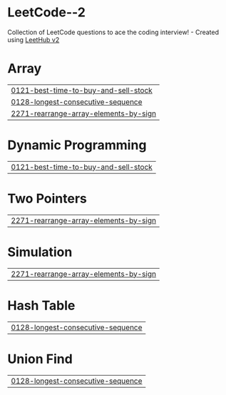 # LeetCode--2
Collection of LeetCode questions to ace the coding interview! - Created using [LeetHub v2](https://github.com/arunbhardwaj/LeetHub-2.0)


# Array
|  |
| ------- |
| [0121-best-time-to-buy-and-sell-stock](https://github.com/uaayush01/LeetCode--2/tree/master/0121-best-time-to-buy-and-sell-stock) |
| [0128-longest-consecutive-sequence](https://github.com/uaayush01/LeetCode--2/tree/master/0128-longest-consecutive-sequence) |
| [2271-rearrange-array-elements-by-sign](https://github.com/uaayush01/LeetCode--2/tree/master/2271-rearrange-array-elements-by-sign) |
# Dynamic Programming
|  |
| ------- |
| [0121-best-time-to-buy-and-sell-stock](https://github.com/uaayush01/LeetCode--2/tree/master/0121-best-time-to-buy-and-sell-stock) |
# Two Pointers
|  |
| ------- |
| [2271-rearrange-array-elements-by-sign](https://github.com/uaayush01/LeetCode--2/tree/master/2271-rearrange-array-elements-by-sign) |
# Simulation
|  |
| ------- |
| [2271-rearrange-array-elements-by-sign](https://github.com/uaayush01/LeetCode--2/tree/master/2271-rearrange-array-elements-by-sign) |
# Hash Table
|  |
| ------- |
| [0128-longest-consecutive-sequence](https://github.com/uaayush01/LeetCode--2/tree/master/0128-longest-consecutive-sequence) |
# Union Find
|  |
| ------- |
| [0128-longest-consecutive-sequence](https://github.com/uaayush01/LeetCode--2/tree/master/0128-longest-consecutive-sequence) |